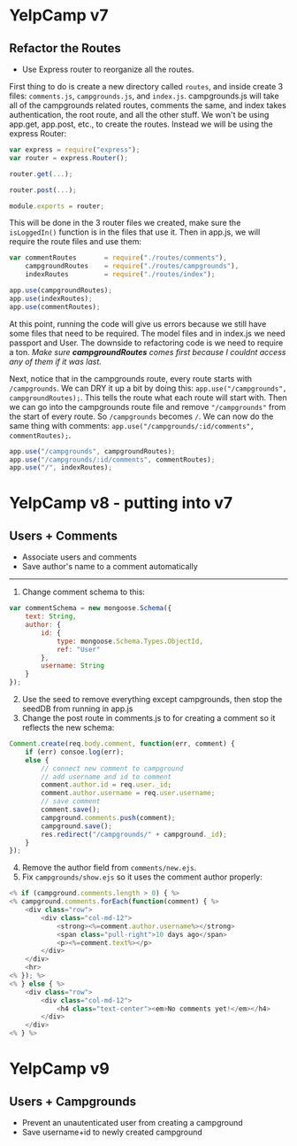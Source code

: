 # YelpCamp v7

## Refactor the Routes

* Use Express router to reorganize all the routes.

First thing to do is create a new directory called `routes`, and inside create 3 files: `comments.js`, `campgrounds.js`, and `index.js`. campgrounds.js will take all of the campgrounds related routes, comments the same, and index takes authentication, the root route, and all the other stuff. We won't be using app.get, app.post, etc., to create the routes. Instead we will be using the express Router:

```javascript
var express = require("express");
var router = express.Router();

router.get(...);

router.post(...);

module.exports = router;
```

This will be done in the 3 router files we created, make sure the `isLoggedIn()` function is in the files that use it. Then in app.js, we will require the route files and use them:

```javascript
var commentRoutes 		= require("./routes/comments"),
	campgroundRoutes 	= require("./routes/campgrounds"),
	indexRoutes 		= require("./routes/index");

app.use(campgroundRoutes);
app.use(indexRoutes);
app.use(commentRoutes);
```

At this point, running the code will give us errors because we still have some files that need to be required. The model files and in index.js we need passport and User. The downside to refactoring code is we need to require a ton. *Make sure **campgroundRoutes** comes first because I couldnt access any of them if it was last.*  

Next, notice that in the campgrounds route, every route starts with `/campgrounds`. We can DRY it up a bit by doing this: `app.use("/campgrounds", campgroundRoutes);`. This tells the route what each route will start with. Then we can go into the campgrounds route file and remove `"/campgrounds"` from the start of every route. So `/campgrounds` becomes `/`. We can now do the same thing with comments: `app.use("/campgrounds/:id/comments", commentRoutes);`.

```javascript
app.use("/campgrounds", campgroundRoutes);
app.use("/campgrounds/:id/comments", commentRoutes);
app.use("/", indexRoutes);
```

# YelpCamp v8 - putting into v7

## Users + Comments

* Associate users and comments
* Save author's name to a comment automatically

*****

1. Change comment schema to this:
```javascript
var commentSchema = new mongoose.Schema({
	text: String,
	author: {
		id: {
			type: mongoose.Schema.Types.ObjectId,
			ref: "User"
		},
		username: String
	}
});
```
2. Use the seed to remove everything except campgrounds, then stop the seedDB from running in app.js
3. Change the post route in comments.js to for creating a comment so it reflects the new schema:
```javascript
Comment.create(req.body.comment, function(err, comment) {
	if (err) consoe.log(err);
	else {
		// connect new comment to campground
		// add username and id to comment
		comment.author.id = req.user._id;
		comment.author.username = req.user.username;
		// save comment
		comment.save();
		campground.comments.push(comment);
		campground.save();
		res.redirect("/campgrounds/" + campground._id);
	}
});
```
4. Remove the author field from `comments/new.ejs`.
5. Fix `campgrounds/show.ejs` so it uses the comment author properly:
```javascript
<% if (campground.comments.length > 0) { %>
<% campground.comments.forEach(function(comment) { %>
	<div class="row">
		<div class="col-md-12">
			<strong><%=comment.author.username%></strong>
			<span class="pull-right">10 days ago</span>
			<p><%=comment.text%></p>
		</div>
	</div>
	<hr>
<% }); %>
<% } else { %>
	<div class="row">
		<div class="col-md-12">
			<h4 class="text-center"><em>No comments yet!</em></h4>
		</div>
	</div>
<% } %>
```

# YelpCamp v9

## Users + Campgrounds

* Prevent an unautenticated user from creating a campground
* Save username+id to newly created campground